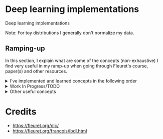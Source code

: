 # Deep learning implementations

Deep learning implementations

Note: For toy distributions I generally don't normalize my data.

## Ramping-up

In this section, I explain what are some of the concepts (non-exhaustive) I find very useful in my ramp-up when going through Fleuret's course, paper(s) and other resources.


<details>
  <summary>I've implemented and learned concepts in the following order</summary>
  
- A CNN from scratch (convolution and transposed convolutions from scratch) (although my backpropagation from scratch didn't work due to tensor shape mismatches)
- Maximum (log)-likelihood, Maximum A Posterior, Cross-Entropy Loss
- Deep Auto-Encoder (AE) using convnets (with transposed convolutions for the decoder)
- Deep Denoising AE
- Variational AE (although it didn't really give good results)
- Non-Volume Preserving Networks with coupling layers
- Generative Adversarial Networks (although it didn't really give good results)
- Noise Conditional Score Networks (on my toy distributions)
- Denoising Diffusion Probabilistic Model (on my toy distributions)
- EDM diffusion model based on [the paper](https://arxiv.org/abs/2206.00364) by Karras et al. (currently in a private repository, can generate unconditionally and conditionally for FashionMNIST and CIFAR-10 with Classifier-Free Guidance. Can generate also faces from CelebA.). The model is a U-net with residual blocks and multi-head self attention blocks (self-attention in lower resolution blocks.)
</details>

<details>
  <summary>Work In Progress/TODO</summary>

- Noise Conditional Score Networks on CIFAR-10 or FashionMNIST (not working yet so I didn't upload it)
- Denoising Diffusion Probabilistic Model (not working yet so I didn't upload it)
- Generative Pre-trained Transformer, decoder-only part of the Transformer (not completely working, issues with long-term dependencies)
- TODO: Latent Diffusion Model by using a diffusion model in the latent space. Encoder and decoder from VQ-VAE or VQ-GAN.
- TODO: Video diffusion (based on GAIA-1 and TECO) where the dynamics & temporal consistency come from a transformer and realistic/detailed videos come from the diffusion model. The transformer would be working on tokens obtained from the Vector-quantization and the diffusion model would be generating frames conditionned on generated tokens (by AR transformer). Note: from the encoder-decoder pair, the diffusion model replaces the decoder. 
</details>

<details>
  <summary>Other useful concepts</summary>
  
- Information theoretical concepts:
  - Entropy
  - Cross-entropy
  - Mutual Information
  - Kullback-Leibler divergence
- Metaheuristics for optimization concepts:
  - Particle Swarm Optimization (interesting relation to the Momentum optimization method)
  - Simulated Annealing (interesting relation to the Noise Conditional Score Network)
  - (Genetic algorithms)
- Modelisation and simulation of natural phenomena concepts:
  - Monte-Carlo Markov Chain
  - Diffusion Process
- Other:
  - Importance-Sampling
  - Moving averages (incl. Exponentially Weighted Moving Averages)

  
</details>

# Credits
- https://fleuret.org/dlc/
- https://fleuret.org/francois/lbdl.html
